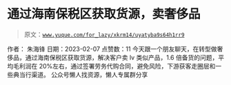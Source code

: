 # 通过海南保税区获取货源，卖奢侈品

> 原文：[`www.yuque.com/for_lazy/xkrm14/uyatyba9s64h1rr9`](https://www.yuque.com/for_lazy/xkrm14/uyatyba9s64h1rr9)

<ne-p id="u4d70e20d" data-lake-id="u4d70e20d"><ne-text id="uc4075fb3">作者： 朱海锋</ne-text></ne-p> <ne-p id="u91b1742e" data-lake-id="u91b1742e"><ne-text id="u6e82b62d">日期：2023-02-07</ne-text></ne-p> <ne-p id="ud2e9b864" data-lake-id="ud2e9b864"><ne-text id="ue4bce221">点赞数：</ne-text><ne-text id="uacadfd02" ne-bold="true">11</ne-text></ne-p> <ne-hole id="u43454b7b" data-lake-id="u43454b7b"><ne-card data-card-name="hr" data-card-type="block" id="as9Xh" data-event-boundary="card"><ne-p id="u9554bf24" data-lake-id="u9554bf24"><ne-text id="u57456bef">今天跟一个朋友聊天，在转型做奢侈品，通过海南保税区获取货源，解决客户卖 lv 类似产品，1.6 倍备货的问题，平均毛利润在 20%左右，通过签署劳务代购合同，避免风险，下游获客走圈层和一些典当行渠道。</ne-text></ne-p> <ne-hole id="u1e914982" data-lake-id="u1e914982"><ne-card data-card-name="hr" data-card-type="block" id="k6pJJ" data-event-boundary="card"><ne-p id="u0116a9ca" data-lake-id="u0116a9ca"><ne-text id="u282b723e">公众号懒人找资源，懒人专属群分享</ne-text></ne-p></ne-card></ne-hole></ne-card></ne-hole>